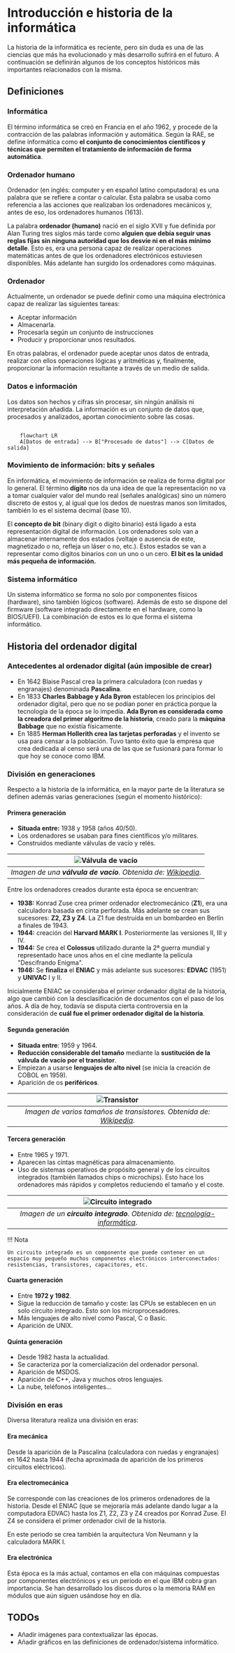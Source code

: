 # Introducción e historia de la informática
La historia de la informática es reciente, pero sin duda es una de las ciencias que más ha evolucionado y más desarrollo sufrirá en el futuro. A continuación se definirán algunos de los conceptos históricos más importantes relacionados con la misma.

## Definiciones
### Informática
El término informática se creó en Francia en el año 1962, y procede de la contracción de las palabras información y automática. Según la RAE, se define informática como **el conjunto de conocimientos científicos y técnicas que permiten el tratamiento de información de forma automática**.

### Ordenador humano
Ordenador (en inglés: computer y en español latino computadora) es una palabra que se refiere a contar o calcular. Esta palabra se usaba como referencia a las acciones que realizaban los ordenadores mecánicos y, antes de eso, los ordenadores humanos (1613).

La palabra **ordenador (humano)** nació en el siglo XVII y fue definida por Alan Turing tres siglos más tarde como **alguien que debía seguir unas reglas fijas sin ninguna autoridad que los desvíe ni en el más mínimo detalle**. Esto es, era una persona capaz de realizar operaciones matemáticas antes de que los ordenadores electrónicos estuviesen disponibles.
Más adelante han surgido los ordenadores como máquinas.

### Ordenador
Actualmente, un ordenador se puede definir como una máquina electrónica capaz de realizar las siguientes tareas:

- Aceptar información
- Almacenarla.
- Procesarla según un conjunto de instrucciones
- Producir y proporcionar unos resultados.

En otras palabras, el ordenador puede aceptar unos datos de entrada, realizar con ellos operaciones lógicas y aritméticas y, finalmente, proporcionar la información resultante a través de un medio de salida.

### Datos e información
Los datos son hechos y cifras sin procesar, sin ningún análisis ni interpretación añadida. La información es un conjunto de datos que, procesados y analizados, aportan conocimiento sobre las cosas.

```mermaid

    flowchart LR
    A[Datos de entrada] --> B["Procesado de datos"] --> C[Datos de salida]

```

### Movimiento de información: bits y señales
En informática, el movimiento de información se realiza de forma digital por lo general. El término **dígito** nos da una idea de que la representación no va a tomar cualquier valor del mundo real (señales analógicas) sino un número discreto de estos y, al igual que los dedos de nuestras manos son limitados, también lo es el sistema decimal (base 10).

El **concepto de bit** (binary digit o dígito binario) está ligado a esta representación digital de información. Los ordenadores solo van a almacenar internamente dos estados (voltaje o ausencia de este, magnetizado o no, refleja un láser o no, etc.). Estos estados se van a representar como dígitos binarios con un uno o un cero. **El bit es la unidad más pequeña de información.**

### Sistema informático
Un sistema informático se forma no solo por componentes físicos (hardware), sino también lógicos (software). Además de esto se dispone del firmware (software integrado directamente en el hardware, como la BIOS/UEFI). La combinación de estos es lo que forma el sistema informático.

## Historia del ordenador digital
### Antecedentes al ordenador digital (aún imposible de crear)
- En 1642 Blaise Pascal crea la primera calculadora (con ruedas y engranajes) denominada **Pascalina**.
- En 1833 **Charles Babbage y Ada Byron** establecen los principios del ordenador digital, pero que no se podían poner en práctica porque la tecnología de la época se lo impedía. **Ada Byron es considerada como la creadora del primer algoritmo de la historia**, creado para la **máquina Babbage** que no existía físicamente.
- En 1885 **Herman Hollerith crea las tarjetas perforadas** y el invento se usa para censar a la población. Tuvo tanto éxito que la empresa que crea dedicada al censo será una de las que se fusionará para formar lo que hoy se conoce como IBM.

### División en generaciones
Respecto a la historia de la informática, en la mayor parte de la literatura se definen además varias generaciones (según el momento histórico):

#### Primera generación
- **Situada entre:** 1938 y 1958 (años 40/50).
- Los ordenadores se usaban para fines científicos y/o militares.
- Construidos mediante válvulas de vacío y relés.

| ![Válvula de vacío](../ficheros/hardware/history/valvula-vacio.jpg) |
|:-:|
| *Imagen de una **válvula de vacío**. Obtenida de: [Wikipedia](https://es.wikipedia.org/wiki/V%C3%A1lvula_termoi%C3%B3nica)*. |

Entre los ordenadores creados durante esta época se encuentran:

- **1938:** Konrad Zuse crea primer ordenador electromecánico (**Z1**), era una calculadora basada en cinta perforada. Más adelante se crean sus sucesores: **Z2, Z3 y Z4**. La Z1 fue destruida en un bombardeo en Berlín a finales de 1943.
- **1944:** creación del **Harvard MARK I**. Posteriormente las versiones II, III y IV.
- **1944:** Se crea el **Colossus** utilizado durante la 2ª guerra mundial y representado hace unos años en el cine mediante la película "Descifrando Enigma".
- **1946:** Se **finaliza** el **ENIAC** y más adelante sus sucesores: **EDVAC** (1951) y **UNIVAC** I y II.

Inicialmente ENIAC se consideraba el primer ordenador digital de la historia, algo que cambió con la desclasificación de documentos con el paso de los años. A día de hoy, todavía se disputa cierta controversia en la consideración de **cuál fue el primer ordenador digital de la historia**.

#### Segunda generación
- **Situada entre**: 1959 y 1964.
- **Reducción considerable del tamaño** mediante la **sustitución de la válvula de vacío por el transistor**.
- Empiezan a usarse **lenguajes de alto nivel** (se inicia la creación de COBOL en 1959).
- Aparición de os **periféricos**.

| ![Transistor](../ficheros/hardware/history/transistores.jpg) |
|:-:|
| *Imagen de varios tamaños de transistores. Obtenida de: [Wikipedia](https://es.wikipedia.org/wiki/Transistor)*. |

#### Tercera generación
- Entre 1965 y 1971.
- Aparecen las cintas magnéticas para almacenamiento.
- Uso de sistemas operativos de propósito general y de los circuitos integrados (también llamados chips o microchips). Esto hace los ordenadores más rápidos y completos reduciendo el tamaño y el coste.

| ![Circuito integrado](../ficheros/hardware/history/circuito-integrado.webp) |
|:-:|
| *Imagen de un **circuito integrado**. Obtenida de: [tecnología-informática](https://www.tecnologia-informatica.com/la-tercera-generacion-de-computadoras/#Qu%C3%A9_a%C3%B1os_abarca_la_tercera_generaci%C3%B3n_de_computadoras?)*. |

<!-- <center>
![Meme transistor y circuito integrado](../ficheros/hardware/history/meme-transistor-circuito-integrado.jpg)
</center> -->

!!! Nota

    Un circuito integrado es un componente que puede contener en un espacio muy pequeño muchos componentes electrónicos interconectados: resistencias, transistores, capacitores, etc.

#### Cuarta generación
- Entre **1972 y 1982**.
- Sigue la reducción de tamaño y coste: las CPUs se establecen en un solo circuito integrado. Esto son los microprocesadores.
- Más lenguajes de alto nivel como Pascal, C o Basic.
- Aparición de UNIX.

#### Quinta generación
- Desde 1982 hasta la actualidad.
- Se caracteriza por la comercialización del ordenador personal.
- Aparición de MSDOS.
- Aparición de C++, Java y muchos otros lenguajes.
- La nube, teléfonos inteligentes...

### División en eras
Diversa literatura realiza una división en eras:

#### Era mecánica
Desde la aparición de la Pascalina (calculadora con ruedas y engranajes) en 1642 hasta 1944 (fecha aproximada de aparición de los primeros circuitos eléctricos).

#### Era electromecánica
Se corresponde con las creaciones de los primeros ordenadores de la historia. Desde el ENIAC (que se mejoraría más adelante dando lugar a la computadora EDVAC) hasta los Z1, Z2, Z3 y Z4 creados por Konrad Zuse. El Z4 se considera el primer ordenador civil de la historia.

En este periodo se crea también la arquitectura Von Neumann y la calculadora MARK I.

#### Era electrónica
Esta época es la más actual, contamos en ella con máquinas compuestas por componentes electrónicos y es un periodo en el que IBM cobra gran importancia. Se han desarrollado los discos duros o la memoria RAM en módulos que aún siguen usándose hoy en día.

## TODOs
- Añadir imágenes para contextualizar las épocas.
- Añadir gráficos en las definiciones de ordenador/sistema informático.

